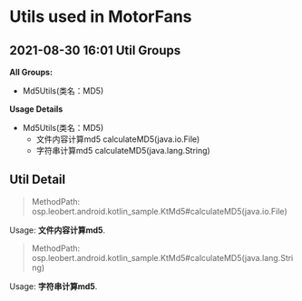 Utils used in MotorFans
=======================
**2021-08-30 16:01**
Util Groups
-----------
**All Groups:**

- Md5Utils(类名：MD5)

**Usage Details**

- Md5Utils(类名：MD5)
  - 文件内容计算md5 calculateMD5(java.io.File)
  - 字符串计算md5 calculateMD5(java.lang.String)

Util Detail
-----------

> MethodPath: osp.leobert.android.kotlin_sample.KtMd5#calculateMD5(java.io.File)



Usage: **文件内容计算md5**.



> MethodPath: osp.leobert.android.kotlin_sample.KtMd5#calculateMD5(java.lang.String)



Usage: **字符串计算md5**.



